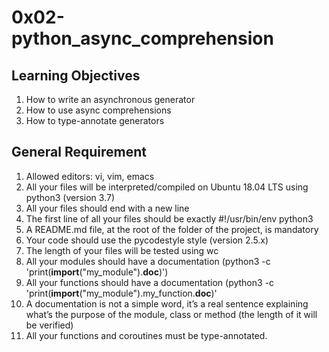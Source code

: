 # 0x02-python_async_comprehension



## Learning Objectives
1. How to write an asynchronous generator
2. How to use async comprehensions
3. How to type-annotate generators


## General Requirement
1. Allowed editors: vi, vim, emacs
2. All your files will be interpreted/compiled on Ubuntu 18.04 LTS using python3 (version 3.7)
3. All your files should end with a new line
4. The first line of all your files should be exactly #!/usr/bin/env python3
5. A README.md file, at the root of the folder of the project, is mandatory
6. Your code should use the pycodestyle style (version 2.5.x)
7. The length of your files will be tested using wc
8. All your modules should have a documentation (python3 -c 'print(__import__("my_module").__doc__)')
8. All your functions should have a documentation (python3 -c 'print(__import__("my_module").my_function.__doc__)'
9. A documentation is not a simple word, it’s a real sentence explaining what’s the purpose of the module, class or method (the length of it will be verified)
10. All your functions and coroutines must be type-annotated.
